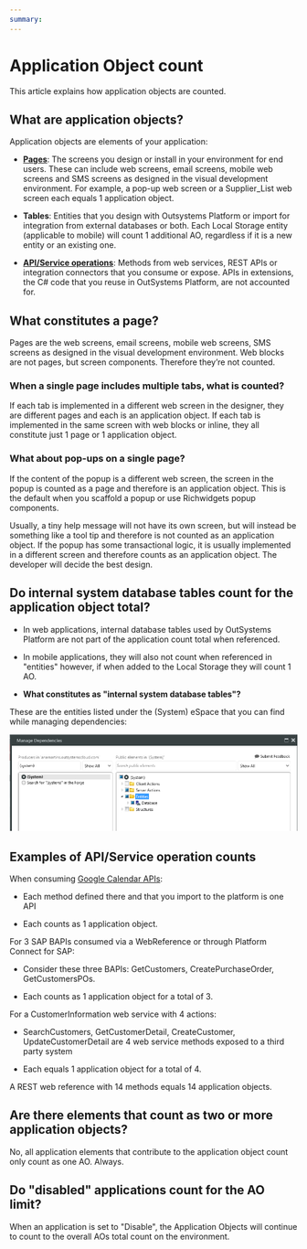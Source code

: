 ```yaml
---
summary: 
---
```


# Application Object count

This article explains how application objects are counted.

## What are application objects?

Application objects are elements of your application:

* [**Pages**](https://success.outsystems.com/Support/Enterprise_Customers/Licensing/Overview/Application_Object_count#What_constitutes_a_page.3F): The screens you design or install in your environment for end users. These can include web screens, email screens, mobile web screens and SMS screens as designed in the visual development environment. For example, a pop-up web screen or a Supplier_List web screen each equals 1 application object.

* **Tables**: Entities that you design with Outsystems Platform or import for integration from external databases or both. Each Local Storage entity (applicable to mobile) will count 1 additional AO, regardless if it is a new entity or an existing one.

* [**API/Service operations**](https://success.outsystems.com/Support/Enterprise_Customers/Licensing/Overview/Application_Object_count#Examples_of_API.2FService_operation_counts): Methods from web services, REST APIs or integration connectors that you consume or expose. APIs in extensions, the C# code that you reuse in OutSystems Platform, are not accounted for.

## What constitutes a page?

Pages are the web screens, email screens, mobile web screens, SMS screens as designed in the visual development environment. Web blocks are not pages, but screen components. Therefore they’re not counted.

### When a single page includes multiple tabs, what is counted?

If each tab is implemented in a different web screen in the designer, they are different pages and each is an application object. If each tab is implemented in the same screen with web blocks or inline, they all constitute just 1 page or 1 application object.

### What about pop-ups on a single page?

If the content of the popup is a different web screen, the screen in the popup is counted as a page and therefore is an application object. This is the default when you scaffold a popup or use Richwidgets popup components. 

Usually, a tiny help message will not have its own screen, but will instead be something like a tool tip and therefore is not counted as an application object. If the popup has some transactional logic, it is usually implemented in a different screen and therefore counts as an application object. The developer will decide the best design.

## Do internal system database tables count for the application object total?

* In web applications, internal database tables used by OutSystems Platform are not part of the application count total when referenced.

* In mobile applications, they will also not count when referenced in "entities" however, if when added to the Local Storage they will count 1 AO.

* **What constitutes as "internal system database tables"?**

These are the entities listed under the (System) eSpace that you can find while managing dependencies:

![](images/app-object-count_0.png)

## Examples of API/Service operation counts

When consuming [Google Calendar APIs](https://developers.google.com/google-apps/calendar/v3/reference/#CalendarList):

* Each method defined there and that you import to the platform is one API

* Each counts as 1 application object.

For 3 SAP BAPIs consumed via a WebReference or through Platform Connect for SAP:

* Consider these three BAPIs: GetCustomers, CreatePurchaseOrder, GetCustomersPOs.

* Each counts as 1 application object for a total of 3. 

For a CustomerInformation web service with 4 actions:

* SearchCustomers, GetCustomerDetail, CreateCustomer, UpdateCustomerDetail are 4 web service methods exposed to a third party system

* Each equals 1 application object for a total of 4.

A REST web reference  with 14 methods equals 14 application objects.

## Are there elements that count as two or more application objects?

No, all application elements that contribute to the application object count only count as one AO. Always.​​

 

## Do "disabled" applications count for the AO limit?

When an application is set to "Disable", the Application Objects will continue to count to the overall AOs total count on the environment.

